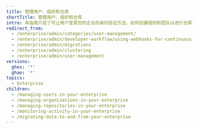 ```yaml
---
title: 管理用户、组织和仓库
shortTitle: 管理用户、组织和仓库
intro: 本指南介绍了可让用户登录您的企业的身份验证方法、如何创建组织和团队以进行仓库访问和协作，并针对用户安全提供了最佳实践建议。
redirect_from:
  - /enterprise/admin/categories/user-management/
  - /enterprise/admin/developer-workflow/using-webhooks-for-continuous-integration
  - /enterprise/admin/migrations
  - /enterprise/admin/clustering
  - /enterprise/admin/user-management
versions:
  ghes: '*'
  ghae: '*'
topics:
  - Enterprise
children:
  - /managing-users-in-your-enterprise
  - /managing-organizations-in-your-enterprise
  - /managing-repositories-in-your-enterprise
  - /monitoring-activity-in-your-enterprise
  - /migrating-data-to-and-from-your-enterprise
---
```


